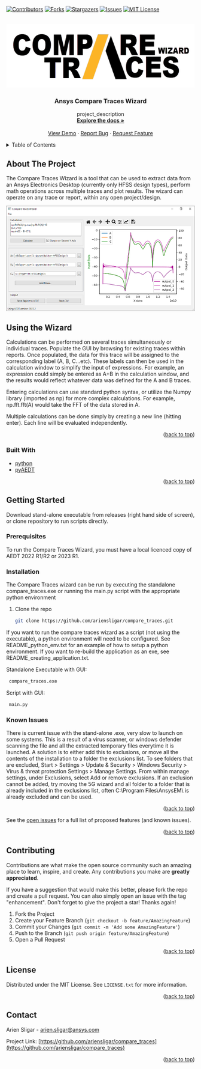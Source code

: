 <div id="top"></div>
<!--
*** Thanks for checking out the Best-README-Template. If you have a suggestion
*** that would make this better, please fork the repo and create a pull request
*** or simply open an issue with the tag "enhancement".
*** Don't forget to give the project a star!
*** Thanks again! Now go create something AMAZING! :D
-->



<!-- PROJECT SHIELDS -->
<!--
*** I'm using markdown "reference style" links for readability.
*** Reference links are enclosed in brackets [ ] instead of parentheses ( ).
*** See the bottom of this document for the declaration of the reference variables
*** for contributors-url, forks-url, etc. This is an optional, concise syntax you may use.
*** https://www.markdownguide.org/basic-syntax/#reference-style-links
-->
[![Contributors][contributors-shield]][contributors-url]
[![Forks][forks-shield]][forks-url]
[![Stargazers][stars-shield]][stars-url]
[![Issues][issues-shield]][issues-url]
[![MIT License][license-shield]][license-url]



<!-- PROJECT LOGO -->
<br />
<div align="center">
  <a href="https://github.com/ariensligar/compare_traces">
    <img src="images/logo.png" alt="Logo" width="585" height="169">
  </a>

<h3 align="center">Ansys Compare Traces Wizard</h3>

  <p align="center">
    project_description
    <br />
    <a href="https://github.com/ariensligar/compare_traces"><strong>Explore the docs »</strong></a>
    <br />
    <br />
    <a href="https://github.com/ariensligar/compare_traces">View Demo</a>
    ·
    <a href="https://github.com/ariensligar/compare_traces/issues">Report Bug</a>
    ·
    <a href="https://github.com/ariensligar/compare_traces/issues">Request Feature</a>
  </p>
</div>



<!-- TABLE OF CONTENTS -->
<details>
  <summary>Table of Contents</summary>
  <ol>
    <li>
      <a href="#about-the-project">About The Project</a>
      <ul>
        <li><a href="#built-with">Built With</a></li>
      </ul>
    </li>
    <li>
      <a href="#getting-started">Getting Started</a>
      <ul>
        <li><a href="#prerequisites">Prerequisites</a></li>
        <li><a href="#installation">Installation</a></li>
        <li><a href="#known-issues">Known Issues</a></li>
      </ul>
    </li>
    <li><a href="#contributing">Contributing</a></li>
    <li><a href="#license">License</a></li>
    <li><a href="#contact">Contact</a></li>
  </ol>
</details>



<!-- ABOUT THE PROJECT -->
## About The Project

The Compare Traces Wizard is a tool that can be used to extract data from an Ansys Electronics Desktop (currently only HFSS design types), perform math operations across multiple traces and plot results. The wizard can operate on any trace or report, within any open project/design.

[![Product Name Screen Shot][product-screenshot]](https://github.com/ariensligar/compare_traces)


## Using the Wizard

Calculations can be performed on several traces simultaneously or individual traces. Populate the GUI by browsing for existing traces within reports. Once populated, the data for this trace will be assigned to the corresponding label (A, B, C...etc). These labels can then be used in the calculation window to simplify the input of expressions. For example, an expression could simply be entered as A+B in the calculation window, and the results would reflect whatever data was defined for the A and B traces.

Entering calculations can use standard python syntax, or utilize the Numpy library (imported as np) for more complex calculations. For example, np.fft.fft(A) would take the FFT of the data stored in A.

Multiple calculations can be done simply by creating a new line (hitting enter). Each line will be evaluated independently.


<p align="right">(<a href="#top">back to top</a>)</p>



### Built With

* [python](https://python.org/)
* [pyAEDT](https://github.com/pyansys/pyaedt)

<p align="right">(<a href="#top">back to top</a>)</p>



<!-- GETTING STARTED -->
## Getting Started

Download stand-alone executable from releases (right hand side of screen), or clone repository to run scripts directly.

### Prerequisites

To run the Compare Traces Wizard, you must have a local licenced copy of AEDT 2022 R1/R2 or 2023 R1.


### Installation

The Compare Traces wizard can be run by executing the standalone compare_traces.exe or running the main.py script with the appropriate python environment

1. Clone the repo
   ```sh
   git clone https://github.com/ariensligar/compare_traces.git
   ```

If you want to run the compare traces wizard as a script (not using the executable), a python environment will need to be configured. See README_python_env.txt for an example of how to setup a python environment. If you want to re-build the application as an exe, see README_creating_application.txt.


Standalone Executable with GUI:
   ```sh
	compare_traces.exe
   ```
Script with GUI:
   ```sh
	main.py
   ```


### Known Issues

There is current issue with the stand-alone .exe, very slow to launch on some systems. This is a result of a virus scanner, or windows defender scanning the file and all the extracted temporary files everytime it is launched. A solution is to either add this to exclusions, or move all the contents of the installation to a folder the exclusions list. To see folders that are excluded, Start > Settings > Update & Security > Windows Security > Virus & threat protection Settings > Manage Settings. From within manage settings, under Exclusions, select Add or remove exclusions. If an exclusion cannot be added, try moving the 5G wizard and all folder to a folder that is already included in the exclusions list, often C:\Program Files\AnsysEM\ is already excluded and can be used.


<p align="right">(<a href="#top">back to top</a>)</p>


See the [open issues](https://github.com/ariensligar/compare_traces/issues) for a full list of proposed features (and known issues).

<p align="right">(<a href="#top">back to top</a>)</p>



<!-- CONTRIBUTING -->
## Contributing

Contributions are what make the open source community such an amazing place to learn, inspire, and create. Any contributions you make are **greatly appreciated**.

If you have a suggestion that would make this better, please fork the repo and create a pull request. You can also simply open an issue with the tag "enhancement".
Don't forget to give the project a star! Thanks again!

1. Fork the Project
2. Create your Feature Branch (`git checkout -b feature/AmazingFeature`)
3. Commit your Changes (`git commit -m 'Add some AmazingFeature'`)
4. Push to the Branch (`git push origin feature/AmazingFeature`)
5. Open a Pull Request

<p align="right">(<a href="#top">back to top</a>)</p>



<!-- LICENSE -->
## License

Distributed under the MIT License. See `LICENSE.txt` for more information.

<p align="right">(<a href="#top">back to top</a>)</p>



<!-- CONTACT -->
## Contact

Arien Sligar - arien.sligar@ansys.com

Project Link: [https://github.com/ariensligar/compare_traces](https://github.com/ariensligar/compare_traces)

<p align="right">(<a href="#top">back to top</a>)</p>








<!-- MARKDOWN LINKS & IMAGES -->
<!-- https://www.markdownguide.org/basic-syntax/#reference-style-links -->
[contributors-shield]: https://img.shields.io/github/contributors/ariensligar/compare_traces.svg?style=for-the-badge
[contributors-url]: https://github.com/ariensligar/compare_traces/graphs/contributors
[forks-shield]: https://img.shields.io/github/forks/ariensligar/compare_traces.svg?style=for-the-badge
[forks-url]: https://github.com/ariensligar/compare_traces/network/members
[stars-shield]: https://img.shields.io/github/stars/ariensligar/compare_traces.svg?style=for-the-badge
[stars-url]: https://github.com/ariensligar/compare_traces/stargazers
[issues-shield]: https://img.shields.io/github/issues/ariensligar/compare_traces.svg?style=for-the-badge
[issues-url]: https://github.com/ariensligar/compare_traces/issues
[license-shield]: https://img.shields.io/github/license/ariensligar/compare_traces.svg?style=for-the-badge
[license-url]: https://github.com/ariensligar/compare_traces/blob/master/LICENSE.txt
[linkedin-shield]: https://img.shields.io/badge/-LinkedIn-black.svg?style=for-the-badge&logo=linkedin&colorB=555
[linkedin-url]: https://linkedin.com/in/linkedin_username
[product-screenshot]: images/screenshot.png
